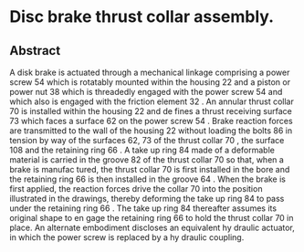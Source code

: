 # Disc brake thrust collar assembly.

## Abstract
A disk brake is actuated through a mechanical linkage comprising a power screw 54 which is rotatably mounted within the housing 22 and a piston or power nut 38 which is threadedly engaged with the power screw 54 and which also is engaged with the friction element 32 . An annular thrust collar 70 is installed within the housing 22 and de fines a thrust receiving surface 73 which faces a surface 62 on the power screw 54 . Brake reaction forces are transmitted to the wall of the housing 22 without loading the bolts 86 in tension by way of the surfaces 62, 73 of the thrust collar 70 , the surface 108 and the retaining ring 66 . A take up ring 84 made of a deformable material is carried in the groove 82 of the thrust collar 70 so that, when a brake is manufac tured, the thrust collar 70 is first installed in the bore and the retaining ring 66 is then installed in the groove 64 . When the brake is first applied, the reaction forces drive the collar 70 into the position illustrated in the drawings, thereby deforming the take up ring 84 to pass under the retaining ring 66 . The take up ring 84 thereafter assumes its original shape to en gage the retaining ring 66 to hold the thrust collar 70 in place. An alternate embodiment discloses an equivalent hy draulic actuator, in which the power screw is replaced by a hy draulic coupling.